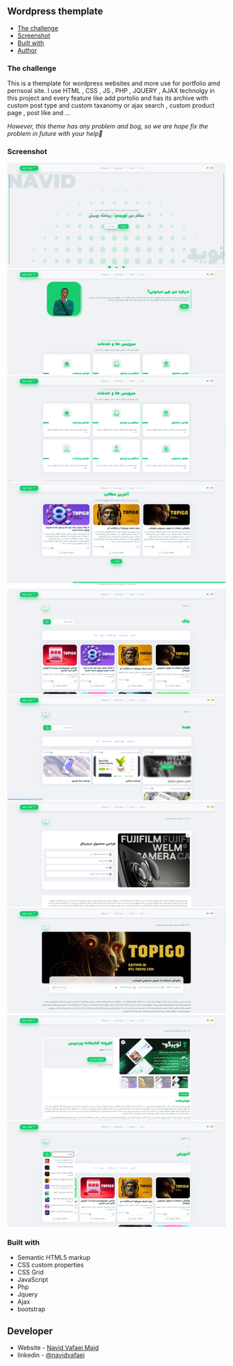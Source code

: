 
## Wordpress themplate 


- [The challenge](#the-challenge)
- [Screenshot](#screenshot)
- [Built with](#built-with)
- [Author](#author)




### The challenge

This is a themplate for wordpress websites and more use for portfolio amd pernsoal site. I use HTML , CSS , JS , PHP , JQUERY , AJAX technolgy in this project and every feature like add portolio and has its archive with custom post type and custom taxanomy or ajax search , custom product page , post like and ...

*However, this theme has any problem and bog, so we are hope fix the problem in future with your help🙌*
 
### Screenshot

![](/design/home%201.png)
![](/design/home%202.png)
![](/design/home%203.png)
![](/design/home%204.png)
![](/design/archive%20blog%20page.png)
![](/design/archive%20portfolio%20page.png)
![](/design/portfolio%20page.png)
![](/design/blog%20page.png)
![](/design/pruduct%20page.png)
![](/design/search%20ajax.png)




### Built with

- Semantic HTML5 markup
- CSS custom properties
- CSS Grid
- JavaScript
- Php
- Jquery
- Ajax
- bootstrap



## Developer

- Website - [Navid Vafaei Majd](https://https://navidvafaei.ir/)
- linkedin - [@navidvafaei](https://ir.linkedin.com/in/navidvafaei)

